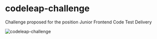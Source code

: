 # codeleap-challenge

Challenge proposed for the position Junior Frontend Code Test Delivery


![codeleap-challenge](https://github.com/matheuslei/codeleap-challenge/assets/65515537/706b9226-4612-474f-8aa7-3cfed44a90a6)
